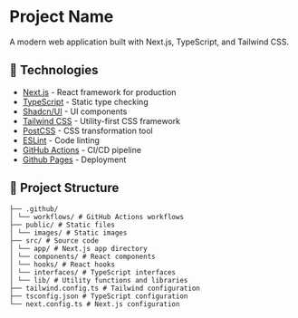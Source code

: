 # Project Name

A modern web application built with Next.js, TypeScript, and Tailwind CSS.

## 🚀 Technologies

- [Next.js](https://nextjs.org/) - React framework for production
- [TypeScript](https://www.typescriptlang.org/) - Static type checking
- [Shadcn/UI](https://ui.shadcn.com/) - UI components
- [Tailwind CSS](https://tailwindcss.com/) - Utility-first CSS framework
- [PostCSS](https://postcss.org/) - CSS transformation tool
- [ESLint](https://eslint.org/) - Code linting
- [GitHub Actions](https://github.com/features/actions) - CI/CD pipeline
- [Github Pages](https://pages.github.com/) - Deployment

## 📁 Project Structure

```text
├── .github/
│ └── workflows/ # GitHub Actions workflows
├── public/ # Static files
│ └── images/ # Static images
├── src/ # Source code
│ └── app/ # Next.js app directory
│ └── components/ # React components
│ └── hooks/ # React hooks
│ └── interfaces/ # TypeScript interfaces
│ └── lib/ # Utility functions and libraries
├── tailwind.config.ts # Tailwind configuration
├── tsconfig.json # TypeScript configuration
└── next.config.ts # Next.js configuration
```

